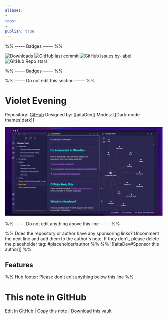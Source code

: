```yaml
---
aliases:
- 
tags: 
- 
publish: true
---
```


%% ----- Badges ----- %%

![Downloads](https://img.shields.io/badge/downloads-6715-573E7A?style=for-the-badge&logo=)
![GitHub last commit](https://img.shields.io/github/last-commit/aitaDev/Violet-Evening-for-Obsidian?color=573E7A&label=last%20update&logo=github&style=for-the-badge)
![GitHub issues by-label](https://img.shields.io/github/issues/aitaDev/Violet-Evening-for-Obsidian/help%20wanted?color=573E7A&logo=github&style=for-the-badge) 
![GitHub Repo stars](https://img.shields.io/github/stars/aitaDev/Violet-Evening-for-Obsidian?color=573E7A&logo=github&style=for-the-badge)

%% ----- Badges ----- %%

%% ----- Do not edit this section ----- %%

# Violet Evening

Repository: [GitHub](https://github.com/aitaDev/Violet-Evening-for-Obsidian)
Designed by: [[aitaDev]]
Modes: [[Dark-mode themes|dark]]



![screenshot](https://github.com/aitaDev/Violet-Evening-for-Obsidian/raw/HEAD/screenshot.png)

%% ----- Do not edit anything above this line ----- %% 

%% Does the repository or author have any sponsoring links? Uncomment the next line and add them to the author's note. If they don't, please delete the placeholder tag: #placeholder/author %%
%% ![[aitaDev#Sponsor this author]] %%


## Features



%% Hub footer: Please don't edit anything below this line %%

# This note in GitHub

<span class="git-footer">[Edit In GitHub](https://github.dev/obsidian-community/obsidian-hub/blob/main/02%20-%20Community%20Expansions/02.05%20All%20Community%20Expansions/Themes/Violet%20Evening.md "git-hub-edit-note") | [Copy this note](https://raw.githubusercontent.com/obsidian-community/obsidian-hub/main/02%20-%20Community%20Expansions/02.05%20All%20Community%20Expansions/Themes/Violet%20Evening.md "git-hub-copy-note") | [Download this vault](https://github.com/obsidian-community/obsidian-hub/archive/refs/heads/main.zip "git-hub-download-vault") </span>
